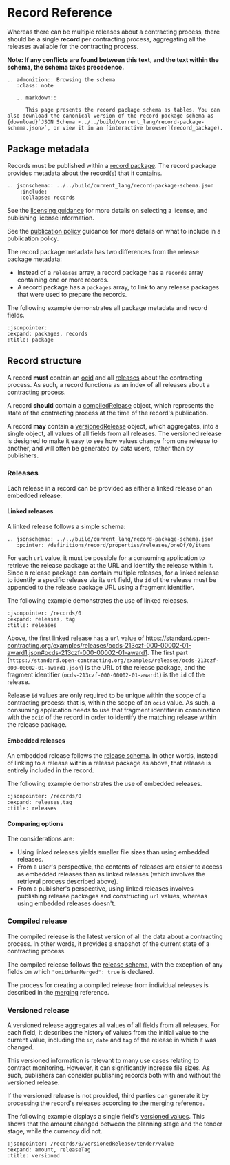 # Record Reference

Whereas there can be multiple releases about a contracting process, there should be a single **record** per contracting process, aggregating all the releases available for the contracting process.

**Note: If any conflicts are found between this text, and the text within the schema, the schema takes precedence.**

```{eval-rst}
.. admonition:: Browsing the schema
   :class: note

   .. markdown::

      This page presents the record package schema as tables. You can also download the canonical version of the record package schema as {download}`JSON Schema <../../build/current_lang/record-package-schema.json>`, or view it in an [interactive browser](record_package).
```

## Package metadata

Records must be published within a [record package](record_package). The record package provides metadata about the record(s) that it contains.

```{eval-rst}
.. jsonschema:: ../../build/current_lang/record-package-schema.json
    :include:
    :collapse: records
```

See the [licensing guidance](../../guidance/publish/#license-your-data) for more details on selecting a license, and publishing license information.

See the [publication policy](../../guidance/publish/#finalize-your-publication-policy) guidance for more details on what to include in a publication policy.

The record package metadata has two differences from the release package metadata:

* Instead of a `releases` array, a record package has a `records` array containing one or more records.
* A record package has a `packages` array, to link to any release packages that were used to prepare the records.

The following example demonstrates all package metadata and record fields.

```{jsoninclude} ../examples/merging/versioned.json
:jsonpointer:
:expand: packages, records
:title: package
```

## Record structure

A record **must** contain an [ocid](../identifiers/#ocid) and all [releases](#releases) about the contracting process. As such, a record functions as an index of all releases about a contracting process.

A record **should** contain a [compiledRelease](#compiled-release) object, which represents the state of the contracting process at the time of the record's publication.

A record **may** contain a [versionedRelease](#versioned-release) object, which aggregates, into a single object, all values of all fields from all releases. The versioned release is designed to make it easy to see how values change from one release to another, and will often be generated by data users, rather than by publishers.

### Releases

Each release in a record can be provided as either a linked release or an embedded release.

#### Linked releases

A linked release follows a simple schema:

```{eval-rst}
.. jsonschema:: ../../build/current_lang/record-package-schema.json
   :pointer: /definitions/record/properties/releases/oneOf/0/items
```

For each `url` value, it must be possible for a consuming application to retrieve the release package at the URL and identify the release within it. Since a release package can contain multiple releases, for a linked release to identify a specific release via its `url` field, the `id` of the release must be appended to the release package URL using a fragment identifier.

The following example demonstrates the use of linked releases.

```{jsoninclude} ../examples/merging/versioned.json
:jsonpointer: /records/0
:expand: releases, tag
:title: releases
```

Above, the first linked release has a `url` value of <https://standard.open-contracting.org/examples/releases/ocds-213czf-000-00002-01-award1.json#ocds-213czf-000-00002-01-award1>. The first part (`https://standard.open-contracting.org/examples/releases/ocds-213czf-000-00002-01-award1.json`) is the URL of the release package, and the fragment identifier (`ocds-213czf-000-00002-01-award1`) is the `id` of the release.

Release `id` values are only required to be unique within the scope of a contracting process: that is, within the scope of an `ocid` value. As such, a consuming application needs to use that fragment identifier in combination with the `ocid` of the record in order to identify the matching release within the release package.

#### Embedded releases

An embedded release follows the [release schema](reference). In other words, instead of linking to a release within a release package as above, that release is entirely included in the record.

The following example demonstrates the use of embedded releases.

```{jsoninclude} ../examples/record-embedded-releases.json
:jsonpointer: /records/0
:expand: releases,tag
:title: releases
```

#### Comparing options

The considerations are:

* Using linked releases yields smaller file sizes than using embedded releases.
* From a user's perspective, the contents of releases are easier to access as embedded releases than as linked releases (which involves the retrieval process described above).
* From a publisher's perspective, using linked releases involves publishing release packages and constructing `url` values, whereas using embedded releases doesn't.

### Compiled release

The compiled release is the latest version of all the data about a contracting process. In other words, it provides a snapshot of the current state of a contracting process.

The compiled release follows the [release schema](reference), with the exception of any fields on which `"omitWhenMerged": true` is declared.

The process for creating a compiled release from individual releases is described in the [merging](merging) reference.

### Versioned release

A versioned release aggregates all values of all fields from all releases. For each field, it describes the history of values from the initial value to the current value, including the `id`, `date` and `tag` of the release in which it was changed.

This versioned information is relevant to many use cases relating to contract monitoring. However, it can significantly increase file sizes. As such, publishers can consider publishing records both with and without the versioned release.

If the versioned release is not provided, third parties can generate it by processing the record's releases according to the [merging](merging) reference.

The following example displays a single field's [versioned values](../merging/#versioned-values). This shows that the amount changed between the planning stage and the tender stage, while the currency did not.

```{jsoninclude} ../examples/merging/versioned.json
:jsonpointer: /records/0/versionedRelease/tender/value
:expand: amount, releaseTag
:title: versioned
```
